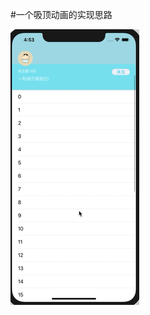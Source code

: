 #一个吸顶动画的实现思路

![image](https://github.com/FaceWaller/blogImages/blob/master/ScrollTopAnimation/ScrollTopAnimation.gif?raw=true)

